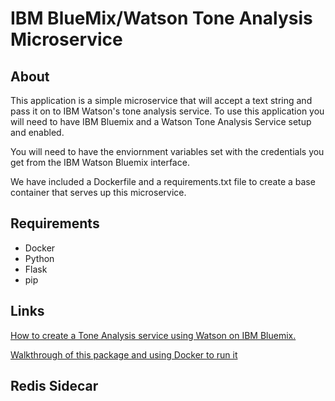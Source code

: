 # IBM BlueMix/Watson Tone Analysis Microservice

## About

This application is a simple microservice that will accept a text string and pass it on to IBM Watson's tone analysis
service. To use this application you will need to have IBM Bluemix and a Watson Tone Analysis Service setup and
enabled.

You will need to have the enviornment variables set with the credentials you get from the IBM Watson Bluemix interface.

We have included a Dockerfile and a requirements.txt file to create a base container that serves up this microservice.

## Requirements

* Docker
* Python
* Flask
* pip

## Links

[How to create a Tone Analysis service using Watson on IBM Bluemix.](http://allengeer.com/part-3-ibm-completely-redeems-itself-building-a-tone-analysis-service-using-ibm-bluemix-and-watson/)

[Walkthrough of this package and using Docker to run it](http://allengeer.com/part-5-making-watson-microservice-using-python-docker-and-flask/)

## Redis Sidecar